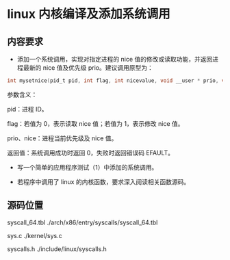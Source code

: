 # linux 内核编译及添加系统调用

## 内容要求

* 添加一个系统调用，实现对指定进程的 nice 值的修改或读取功能，并返回进程最新的 nice 值及优先级 prio。建议调用原型为：

```C
int mysetnice(pid_t pid, int flag, int nicevalue, void __user * prio, void __user * nice);
```

参数含义：

pid：进程 ID。

flag：若值为 0，表示读取 nice 值；若值为 1，表示修改 nice 值。

prio、nice：进程当前优先级及 nice 值。

返回值：系统调用成功时返回 0，失败时返回错误码 EFAULT。

* 写一个简单的应用程序测试（1）中添加的系统调用。

* 若程序中调用了 linux 的内核函数，要求深入阅读相关函数源码。

## 源码位置

syscall_64.tbl 
./arch/x86/entry/syscalls/syscall_64.tbl

sys.c
./kernel/sys.c

syscalls.h
./include/linux/syscalls.h
